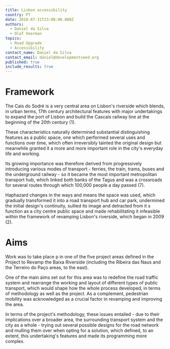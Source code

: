 ```yaml
---
title: Lisbon accessibility
country: PT
date: 2018-07-31T23:00:00.000Z
authors:
  - Daniel da Silva
  - Olaf Veerman
topics:
  - Road Upgrade
  - Accessibility
contact_name: Daniel da Silva
contact_email: daniel@developmentseed.org
published: true
include_results: true
---
```

# Framework

The Cais do Sodré is a very central area on Lisbon's riverside which blends, in urban terms, 17th century architectural features with major undertakings to expand the port of Lisbon and build the Cascais railway line at the beginning of the 20th century (1).

These characteristics naturally determined substantial distinguishing features as a public space, one which performed several uses and functions over time, which often irreversibly tainted the original design but meanwhile granted it a more and more important role in the city's everyday life and working.

Its growing importance was therefore derived from progressively introducing various modes of transport - ferries, the train, trams, buses and the underground railway - so it became the most important metropolitan transport hub, which linked both banks of the Tagus and was a crossroads for several routes through which 100,000 people a day passed (7).

Haphazard changes in the ways and means the space was used, which gradually transformed it into a road transport hub and car park, undermined the initial design's continuity, sullied its image and detracted from it s function as a city centre public space and made rehabilitating it infeasible within the framework of revamping Lisbon's riverside, which began in 2009 (2).

# Aims

Work was to take place p in one of the five project areas defined in the Project to Revamp the Baixa Riverside (including the Ribeira das Naus and the Terreiro do Paço areas, to the east).

One of the main aims set out for this area was to redefine the road traffic system and rearrange the working and layout of different types of public transport, which would shape how the whole process developed, in terms of methodology as well as the project. As a complement, pedestrian mobility was acknowledged as a crucial factor in revamping and improving the area.

In terms of the project's methodology, these issues entailed - due to their implications over a broader area, the surrounding transport system and the city as a whole - trying out several possible designs for the road network and mulling them over when opting for a solution, which defined, to an extent, this undertaking's features and made its programming more complex.